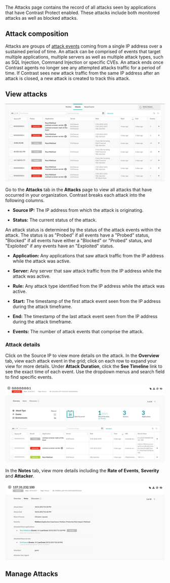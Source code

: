 
<!--
title: "About Attacks"
description: "Overview of attacks in UI"
tags: "user attacks overview ui"
-->


The Attacks page contains the record of all attacks seen by applications that have Contrast Protect enabled. These attacks include both monitored attacks as well as blocked attacks.

## Attack composition

Attacks are groups of [attack events](user-attacks.html#monitor) coming from a single IP address over a sustained period of time. An attack can be comprised of events that target multiple applications, multiple servers as well as multiple attack types, such as SQL Injection, Command Injection or specific CVEs. An attack ends once Contrast agents no longer see any attempted attacks traffic for a period of time. If Contrast sees new attack traffic from the same IP address after an attack is closed, a new attack is created to track this attack.

## View attacks

<a href="assets/images/Attacks-page.png" rel="lightbox" title="View attacks"><img class="thumbnail" src="assets/images/Attacks-page.png"/></a>

Go to the **Attacks** tab in the **Attacks** page to view all attacks that have occurred in your organization. Contrast breaks each attack into the following columns. 

* **Source IP:** The IP address from which the attack is originating. 

* **Status:** The current status of the attack. 

 An attack status is determined by the status of the attack events within the attack. The status is as "Probed" if all events have a "Probed" status, "Blocked" if all events have either a "Blocked" or "Probed" status, and "Exploited" if any events have an "Exploited" status.

* **Application:** Any applications that saw attack traffic from the IP address while the attack was active.

* **Server:** Any server that saw attack traffic from the IP address while the attack was active.

* **Rule:** Any attack type identified from the IP address while the attack was active.

* **Start:** The timestamp of the first attack event seen from the IP address during the attack timeframe.

* **End:** The timestamp of the last attack event seen from the IP address during the attack timeframe.

* **Events:** The number of attack events that comprise the attack.

### Attack details 
 
Click on the Source IP to view more details on the attack. In the **Overview** tab, view each attack event in the grid; click on each row to expand your view for more details. Under **Attack Duration**, click the **See Timeline** link to see the exact time of each event. Use the dropdown menus and search field to find specific events. 

<a href="assets/images/Attack-overview.png" rel="lightbox" title="Attack Overview"><img class="thumbnail" src="assets/images/Attack-overview.png"/></a>

In the **Notes** tab, view more details including the **Rate of Events**, **Severity** and **Attacker**. 

<a href="assets/images/Attack-notes.png" rel="lightbox" title="Attack Notes"><img class="thumbnail" src="assets/images/Attack-notes.png"/></a>


## Manage Attacks 




